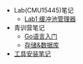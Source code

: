 - Lab(CMU15445)笔记
  - [Lab1 缓冲池管理器](/ProjectDocs/CMU%2015445/Lab1缓冲池管理器.md)
- 青训营笔记
  - [Go语言入门](/ProjectDocs/青训营笔记/Go语言.md)
  - [存储&数据库](/ProjectDocs/青训营笔记/存储&数据库.md)
- [工具安装笔记](/ProjectDocs/工具安装笔记.md)